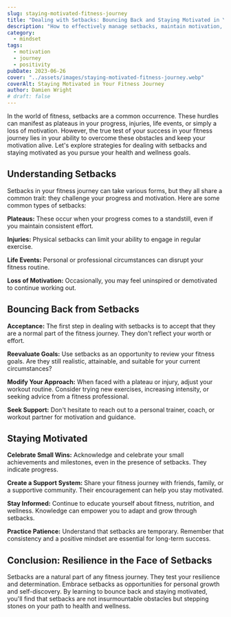 ```yaml
---
slug: staying-motivated-fitness-journey
title: "Dealing with Setbacks: Bouncing Back and Staying Motivated in Your Fitness Journey"
description: "How to effectively manage setbacks, maintain motivation, and find resilience in your fitness journey."
category:
  - mindset
tags:
  - motivation
  - journey
  - positivity
pubDate: 2023-06-26
cover: "../assets/images/staying-motivated-fitness-journey.webp"
coverAlt: Staying Motivated in Your Fitness Journey
author: Damien Wright
# draft: false
---
```


In the world of fitness, setbacks are a common occurrence. These hurdles can manifest as plateaus in your progress, injuries, life events, or simply a loss of motivation. However, the true test of your success in your fitness journey lies in your ability to overcome these obstacles and keep your motivation alive. Let's explore strategies for dealing with setbacks and staying motivated as you pursue your health and wellness goals.

## Understanding Setbacks

Setbacks in your fitness journey can take various forms, but they all share a common trait: they challenge your progress and motivation. Here are some common types of setbacks:

**Plateaus:** These occur when your progress comes to a standstill, even if you maintain consistent effort.

**Injuries:** Physical setbacks can limit your ability to engage in regular exercise.

**Life Events:** Personal or professional circumstances can disrupt your fitness routine.

**Loss of Motivation:** Occasionally, you may feel uninspired or demotivated to continue working out.

## Bouncing Back from Setbacks

**Acceptance:** The first step in dealing with setbacks is to accept that they are a normal part of the fitness journey. They don't reflect your worth or effort.

**Reevaluate Goals:** Use setbacks as an opportunity to review your fitness goals. Are they still realistic, attainable, and suitable for your current circumstances?

**Modify Your Approach:** When faced with a plateau or injury, adjust your workout routine. Consider trying new exercises, increasing intensity, or seeking advice from a fitness professional.

**Seek Support:** Don't hesitate to reach out to a personal trainer, coach, or workout partner for motivation and guidance.

## Staying Motivated

**Celebrate Small Wins:** Acknowledge and celebrate your small achievements and milestones, even in the presence of setbacks. They indicate progress.

**Create a Support System:** Share your fitness journey with friends, family, or a supportive community. Their encouragement can help you stay motivated.

**Stay Informed:** Continue to educate yourself about fitness, nutrition, and wellness. Knowledge can empower you to adapt and grow through setbacks.

**Practice Patience:** Understand that setbacks are temporary. Remember that consistency and a positive mindset are essential for long-term success.

## Conclusion: Resilience in the Face of Setbacks

Setbacks are a natural part of any fitness journey. They test your resilience and determination. Embrace setbacks as opportunities for personal growth and self-discovery. By learning to bounce back and staying motivated, you'll find that setbacks are not insurmountable obstacles but stepping stones on your path to health and wellness.
